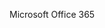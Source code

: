 <Token xmlns:xlink="http://www.w3.org/1999/xlink">Microsoft Office 365</Token>

<!--HONumber=Jun16_HO4-->


